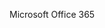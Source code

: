 <Token xmlns:xlink="http://www.w3.org/1999/xlink">Microsoft Office 365</Token>

<!--HONumber=Jun16_HO4-->


